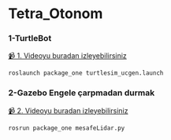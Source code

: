 # Tetra_Otonom
### 1-TurtleBot

[📹️ 1. Videoyu buradan izleyebilirsiniz](https://github.com/huzarh/Tetra_Otonom/blob/master/screen_records/ucgen_turtlesim.webm)
 

```shell
roslaunch package_one turtlesim_ucgen.launch
```

### 2-Gazebo Engele çarpmadan durmak

[📹️ 2. Videoyu buradan izleyebilirsiniz](https://github.com/huzarh/Tetra_Otonom/blob/master/screen_records/mesafe.webm)
 

```shell
rosrun package_one mesafeLidar.py
```
